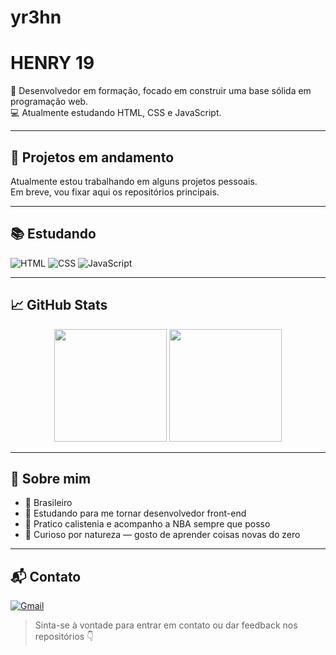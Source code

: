 # yr3hn

# HENRY 19 

🎯 Desenvolvedor em formação, focado em construir uma base sólida em programação web.  
💻 Atualmente estudando HTML, CSS e JavaScript.  

---

## 📂 Projetos em andamento

Atualmente estou trabalhando em alguns projetos pessoais.  
Em breve, vou fixar aqui os repositórios principais.

---

## 📚 Estudando

![HTML](https://img.shields.io/badge/-HTML5-E34F26?style=for-the-badge&logo=html5&logoColor=white)
![CSS](https://img.shields.io/badge/-CSS3-1572B6?style=for-the-badge&logo=css3&logoColor=white)
![JavaScript](https://img.shields.io/badge/-JavaScript-F7DF1E?style=for-the-badge&logo=javascript&logoColor=black)

---

## 📈 GitHub Stats

<div align="center">
  <img height="180em" src="https://github-readme-stats.vercel.app/api?username=H3NRY&show_icons=true&theme=radical" />
  <img height="180em" src="https://github-readme-stats.vercel.app/api/top-langs/?username=H3NRY&layout=compact&theme=radical"/>
</div>

---

## 🧠 Sobre mim

- 📍 Brasileiro  
- 🚀 Estudando para me tornar desenvolvedor front-end  
- 💪 Pratico calistenia e acompanho a NBA sempre que posso  
- 🧠 Curioso por natureza — gosto de aprender coisas novas do zero

---

## 📬 Contato

[![Gmail](https://img.shields.io/badge/-seuemail@gmail.com-red?style=for-the-badge&logo=gmail&logoColor=white)](mailto:seuemail@gmail.com)

> Sinta-se à vontade para entrar em contato ou dar feedback nos repositórios 👇
